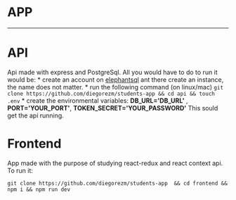 #   APP
---- 
# API
Api made with express and PostgreSql. All you would have to do to run it would be: 
    * create an account on [elephantsql](https://www.elephantsql.com/) ant there create an instance, the name does not matter.
    * run the following command (on linux/mac) ```git clone https://github.com/diegorezm/students-app && cd api && touch .env```
    * create the environmental variables: **DB_URL='DB_URL'** , **PORT='YOUR_PORT'**, **TOKEN_SECRET='YOUR_PASSWORD'**
This sould get the api running.
# Frontend
App made with the purpose of studying react-redux and react context api.
To run it:

```
git clone https://github.com/diegorezm/students-app  && cd frontend && npm i && npm run dev
```

